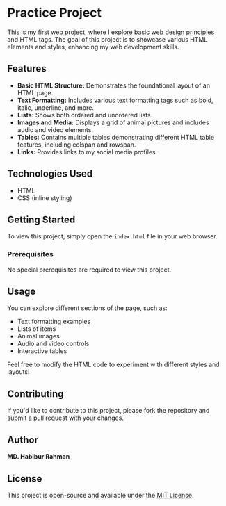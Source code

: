 # Practice Project

This is my first web project, where I explore basic web design principles and HTML tags. The goal of this project is to showcase various HTML elements and styles, enhancing my web development skills.

## Features

- **Basic HTML Structure:** Demonstrates the foundational layout of an HTML page.
- **Text Formatting:** Includes various text formatting tags such as bold, italic, underline, and more.
- **Lists:** Shows both ordered and unordered lists.
- **Images and Media:** Displays a grid of animal pictures and includes audio and video elements.
- **Tables:** Contains multiple tables demonstrating different HTML table features, including colspan and rowspan.
- **Links:** Provides links to my social media profiles.

## Technologies Used

- HTML
- CSS (inline styling)

## Getting Started

To view this project, simply open the `index.html` file in your web browser. 

### Prerequisites

No special prerequisites are required to view this project.

## Usage

You can explore different sections of the page, such as:
- Text formatting examples
- Lists of items
- Animal images
- Audio and video controls
- Interactive tables

Feel free to modify the HTML code to experiment with different styles and layouts!

## Contributing

If you'd like to contribute to this project, please fork the repository and submit a pull request with your changes. 

## Author

**MD. Habibur Rahman**  

## License

This project is open-source and available under the [MIT License](LICENSE).
